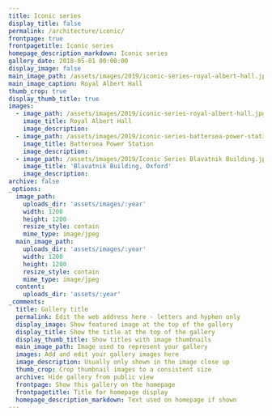 ```yaml
---
title: Iconic series
display_title: false
permalink: /architecture/iconic/
frontpage: true
frontpagetitle: Iconic series
homepage_description_markdown: Iconic series
gallery_date: 2018-05-01 00:00:00
display_image: false
main_image_path: /assets/images/2019/iconic-series-royal-albert-hall.jpg
main_image_caption: Royal Albert Hall
thumb_crop: true
display_thumb_title: true
images:
  - image_path: /assets/images/2019/iconic-series-royal-albert-hall.jpg
    image_title: Royal Albert Hall
    image_description:
  - image_path: /assets/images/2019/iconic-series-battersea-power-station.jpg
    image_title: Battersea Power Station
    image_description:
  - image_path: /assets/images/2019/Iconic Series Blavatnik Building.jpg
    image_title: 'Blavatnik Building, Oxford'
    image_description:
archive: false
_options:
  image_path:
    uploads_dir: 'assets/images/:year'
    width: 1200
    height: 1200
    resize_style: contain
    mime_type: image/jpeg
  main_image_path:
    uploads_dir: 'assets/images/:year'
    width: 1200
    height: 1200
    resize_style: contain
    mime_type: image/jpeg
  content:
    uploads_dir: 'assets/:year'
_comments:
  title: Gallery title
  permalink: Edit the web address here - letters and hyphen only
  display_image: Show featured image at the top of the gallery
  display_title: Show the title at the top of the gallery
  display_thumb_title: Show titles with image thumbnails
  main_image_path: Image used to represent your gallery
  images: Add and edit your gallery images here
  image_description: Usually only shown in the image close up
  thumb_crop: Crop thumbnail images to a consistent size
  archive: Hide gallery from public view
  frontpage: Show this gallery on the homepage
  frontpagetitle: Title for homepage display
  homepage_description_markdown: Text used on homepage if shown
---
```


